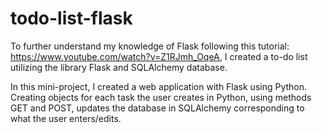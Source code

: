 # todo-list-flask
To further understand my knowledge of Flask following this tutorial: https://www.youtube.com/watch?v=Z1RJmh_OqeA, I created a to-do list utilizing the library Flask and SQLAlchemy database. 

In this mini-project, I created a web application with Flask using Python. Creating objects for each task the user creates in Python, using methods GET and POST, updates the database in SQLAlchemy corresponding to what the user enters/edits. 

